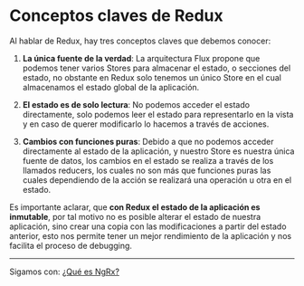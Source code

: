 # Conceptos claves de Redux

Al hablar de Redux, hay tres conceptos claves que debemos conocer:

1. **La única fuente de la verdad**: La arquitectura Flux propone que podemos tener varios Stores para almacenar el estado, o secciones del estado, no obstante en Redux solo tenemos un único Store en el cual almacenamos el estado global de la aplicación.

2. **El estado es de solo lectura**: No podemos acceder el estado directamente, solo podemos leer el estado para representarlo en la vista y en caso de querer modificarlo lo hacemos a través de acciones.

3. **Cambios con funciones puras**: Debido a que no podemos acceder directamente al estado de la aplicación, y nuestro Store es nuestra única fuente de datos, los cambios en el estado se realiza a través de los llamados reducers, los cuales no son más que funciones puras las cuales dependiendo de la acción se realizará una operación u otra en el estado.

Es importante aclarar, que **con Redux el estado de la aplicación es inmutable**, por tal motivo no es posible alterar el estado de nuestra aplicación, sino crear una copia con las modificaciones a partir del estado anterior, esto nos permite tener un mejor rendimiento de la aplicación y nos facilita el proceso de debugging.

---

Sigamos con: [¿Qué es NgRx?](../4-ngrx/4-1-sobre-ngrx.md)
